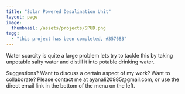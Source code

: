 ```yaml
---
title: "Solar Powered Desalination Unit"
layout: page
image:
  thumbnail: /assets/projects/SPUD.png
tagg:
  - "this project has been completed, #357683"
---
```

Water scarcity is quite a large problem lets try to tackle this by taking unpotable salty water and distill it into potable drinking water.

<div class="content-container" data-bg-image="/assets/images/chevron2.png">
    Suggestions? Want to discuss a certain aspect of my work? Want to collaborate? Please contact me at ayanali20985@gmail.com, or use the direct email link in the bottom of the menu on the left.
</div>